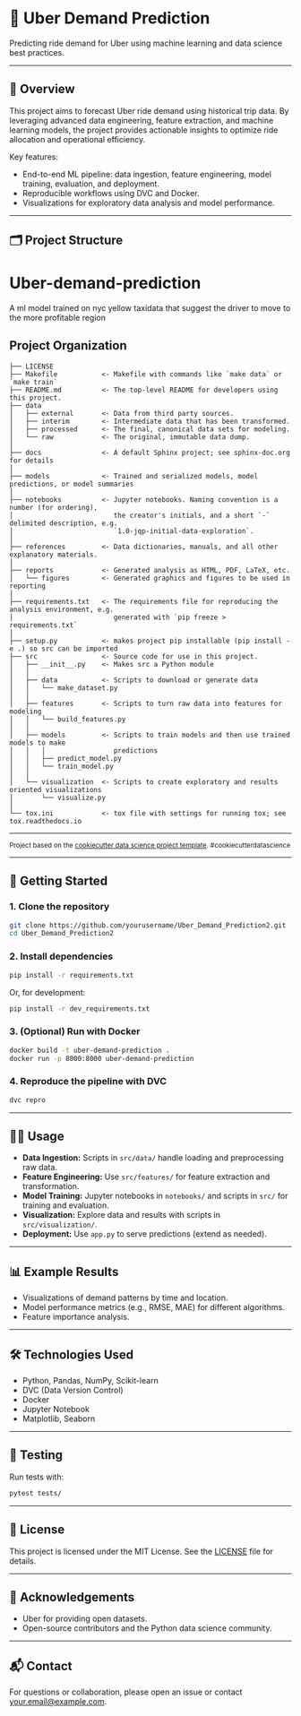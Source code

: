 # 🚕 Uber Demand Prediction

Predicting ride demand for Uber using machine learning and data science best practices.

---

## 📖 Overview

This project aims to forecast Uber ride demand using historical trip data. By leveraging advanced data engineering, feature extraction, and machine learning models, the project provides actionable insights to optimize ride allocation and operational efficiency.

Key features:
- End-to-end ML pipeline: data ingestion, feature engineering, model training, evaluation, and deployment.
- Reproducible workflows using DVC and Docker.
- Visualizations for exploratory data analysis and model performance.

---

## 🗂️ Project Structure

Uber-demand-prediction
==============================

A ml model trained on nyc yellow taxidata that suggest the driver to move to the more profitable region

Project Organization
------------

    ├── LICENSE
    ├── Makefile           <- Makefile with commands like `make data` or `make train`
    ├── README.md          <- The top-level README for developers using this project.
    ├── data
    │   ├── external       <- Data from third party sources.
    │   ├── interim        <- Intermediate data that has been transformed.
    │   ├── processed      <- The final, canonical data sets for modeling.
    │   └── raw            <- The original, immutable data dump.
    │
    ├── docs               <- A default Sphinx project; see sphinx-doc.org for details
    │
    ├── models             <- Trained and serialized models, model predictions, or model summaries
    │
    ├── notebooks          <- Jupyter notebooks. Naming convention is a number (for ordering),
    │                         the creator's initials, and a short `-` delimited description, e.g.
    │                         `1.0-jqp-initial-data-exploration`.
    │
    ├── references         <- Data dictionaries, manuals, and all other explanatory materials.
    │
    ├── reports            <- Generated analysis as HTML, PDF, LaTeX, etc.
    │   └── figures        <- Generated graphics and figures to be used in reporting
    │
    ├── requirements.txt   <- The requirements file for reproducing the analysis environment, e.g.
    │                         generated with `pip freeze > requirements.txt`
    │
    ├── setup.py           <- makes project pip installable (pip install -e .) so src can be imported
    ├── src                <- Source code for use in this project.
    │   ├── __init__.py    <- Makes src a Python module
    │   │
    │   ├── data           <- Scripts to download or generate data
    │   │   └── make_dataset.py
    │   │
    │   ├── features       <- Scripts to turn raw data into features for modeling
    │   │   └── build_features.py
    │   │
    │   ├── models         <- Scripts to train models and then use trained models to make
    │   │   │                 predictions
    │   │   ├── predict_model.py
    │   │   └── train_model.py
    │   │
    │   └── visualization  <- Scripts to create exploratory and results oriented visualizations
    │       └── visualize.py
    │
    └── tox.ini            <- tox file with settings for running tox; see tox.readthedocs.io


--------

<p><small>Project based on the <a target="_blank" href="https://drivendata.github.io/cookiecutter-data-science/">cookiecutter data science project template</a>. #cookiecutterdatascience</small></p>


---

## 🚀 Getting Started

### 1. Clone the repository

```bash
git clone https://github.com/yourusername/Uber_Demand_Prediction2.git
cd Uber_Demand_Prediction2
```

### 2. Install dependencies

```bash
pip install -r requirements.txt
```

Or, for development:

```bash
pip install -r dev_requirements.txt
```

### 3. (Optional) Run with Docker

```bash
docker build -t uber-demand-prediction .
docker run -p 8000:8000 uber-demand-prediction
```

### 4. Reproduce the pipeline with DVC

```bash
dvc repro
```

---

## 🧑‍💻 Usage

- **Data Ingestion:** Scripts in `src/data/` handle loading and preprocessing raw data.
- **Feature Engineering:** Use `src/features/` for feature extraction and transformation.
- **Model Training:** Jupyter notebooks in `notebooks/` and scripts in `src/` for training and evaluation.
- **Visualization:** Explore data and results with scripts in `src/visualization/`.
- **Deployment:** Use `app.py` to serve predictions (extend as needed).

---

## 📊 Example Results

- Visualizations of demand patterns by time and location.
- Model performance metrics (e.g., RMSE, MAE) for different algorithms.
- Feature importance analysis.

---

## 🛠️ Technologies Used

- Python, Pandas, NumPy, Scikit-learn
- DVC (Data Version Control)
- Docker
- Jupyter Notebook
- Matplotlib, Seaborn

---

## 🧪 Testing

Run tests with:

```bash
pytest tests/
```

---

## 📄 License

This project is licensed under the MIT License. See the [LICENSE](LICENSE) file for details.

---

## 🙏 Acknowledgements

- Uber for providing open datasets.
- Open-source contributors and the Python data science community.

---

## 📬 Contact

For questions or collaboration, please open an issue or contact [your.email@example.com](mailto:your.email@example.com).

